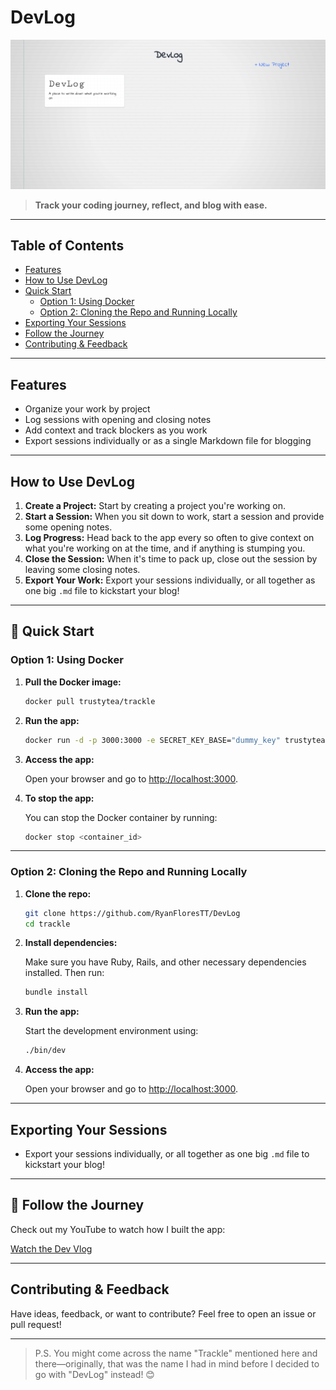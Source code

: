 # DevLog

![DevLog Home Page](Images/home.png)

> **Track your coding journey, reflect, and blog with ease.**

---

## Table of Contents
- [Features](#features)
- [How to Use DevLog](#how-to-use-devlog)
- [Quick Start](#-quick-start)
  - [Option 1: Using Docker](#option-1-using-docker)
  - [Option 2: Cloning the Repo and Running Locally](#option-2-cloning-the-repo-and-running-locally)
- [Exporting Your Sessions](#exporting-your-sessions)
- [Follow the Journey](#-follow-the-journey)
- [Contributing & Feedback](#contributing--feedback)

---

## Features
- Organize your work by project
- Log sessions with opening and closing notes
- Add context and track blockers as you work
- Export sessions individually or as a single Markdown file for blogging

---

## How to Use DevLog

1. **Create a Project:** Start by creating a project you're working on.
2. **Start a Session:** When you sit down to work, start a session and provide some opening notes.
3. **Log Progress:** Head back to the app every so often to give context on what you're working on at the time, and if anything is stumping you.
4. **Close the Session:** When it's time to pack up, close out the session by leaving some closing notes.
5. **Export Your Work:** Export your sessions individually, or all together as one big `.md` file to kickstart your blog!

---

## 🚀 Quick Start

### Option 1: Using Docker

1. **Pull the Docker image:**

   ```bash
   docker pull trustytea/trackle
   ```

2. **Run the app:**

   ```bash
   docker run -d -p 3000:3000 -e SECRET_KEY_BASE="dummy_key" trustytea/trackle
   ```

3. **Access the app:**

   Open your browser and go to [http://localhost:3000](http://localhost:3000).

4. **To stop the app:**

   You can stop the Docker container by running:

   ```bash
   docker stop <container_id>
   ```

---

### Option 2: Cloning the Repo and Running Locally

1. **Clone the repo:**

   ```bash
   git clone https://github.com/RyanFloresTT/DevLog
   cd trackle
   ```

2. **Install dependencies:**

   Make sure you have Ruby, Rails, and other necessary dependencies installed. Then run:

   ```bash
   bundle install
   ```

3. **Run the app:**

   Start the development environment using:

   ```bash
   ./bin/dev
   ```

4. **Access the app:**

   Open your browser and go to [http://localhost:3000](http://localhost:3000).

---

## Exporting Your Sessions

- Export your sessions individually, or all together as one big `.md` file to kickstart your blog!

---

## 🎥 Follow the Journey
Check out my YouTube to watch how I built the app:

[Watch the Dev Vlog](https://www.youtube.com/watch?v=mzpelMgZUBU)

---

## Contributing & Feedback

Have ideas, feedback, or want to contribute? Feel free to open an issue or pull request!

---

> P.S. You might come across the name "Trackle" mentioned here and there—originally, that was the name I had in mind before I decided to go with "DevLog" instead! 😊
